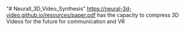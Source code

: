 "# Neurall_3D_Video_Synthesis" 
https://neural-3d-video.github.io/resources/paper.pdf
has the capacity to compress 3D Videos for the future for communication and VR
